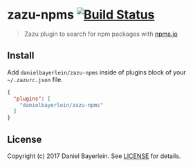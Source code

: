 # zazu-npms [![Build Status](https://travis-ci.org/danielbayerlein/zazu-npms.svg?branch=master)](https://travis-ci.org/danielbayerlein/zazu-npms)

> Zazu plugin to search for npm packages with [npms.io](https://npms.io/)

## Install

Add `danielbayerlein/zazu-npms` inside of plugins block of your `~/.zazurc.json` file.

```json
{
  "plugins": [
    "danielbayerlein/zazu-npms"
  ]
}
```

## License

Copyright (c) 2017 Daniel Bayerlein. See [LICENSE](./LICENSE.md) for details.
